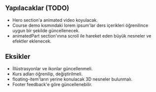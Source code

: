 ## Yapılacaklar (TODO)

- Hero section'a animated video koyulacak.
- Course demo kısmındaki lorem ipsum'lar ders içerikleri öğrenilince uygun bir şekilde güncellenecek.
- animatedPart section'ınına scroll ile hareket eden büyük nesneler ve efektler eklenecek.

## Eksikler

- İllüstrasyonlar ve ikonlar güncellenmeli.
- Kurs adları öğrenilip, değiştirilmeli.
- floating-item'ların yerine konulacak 3D nesneler bulunmalı.
- Footer feedback'e göre güncellenebilir.
